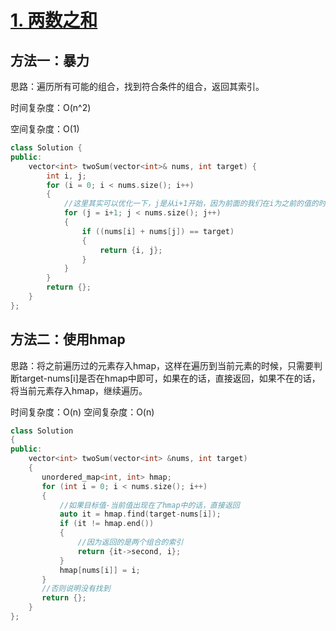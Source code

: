 <!--
 * @Author: cvenwu yirufeng@foxmail.com
 * @Date: 2024-09-26 09:41:27
 * @LastEditors: cvenwu yirufeng@foxmail.com
 * @LastEditTime: 2024-09-30 16:15:38
 * @Description: 
 * 
 * Copyright (c) 2024 by yirufeng@foxmail.com, All Rights Reserved. 
-->
# [1. 两数之和](https://leetcode-cn.com/problems/two-sum/)

## 方法一：暴力
思路：遍历所有可能的组合，找到符合条件的组合，返回其索引。

时间复杂度：O(n^2)

空间复杂度：O(1)

```cpp title="bubble_sort.cpp"
class Solution {
public:
    vector<int> twoSum(vector<int>& nums, int target) {
        int i, j;
        for (i = 0; i < nums.size(); i++)
        {
            //这里其实可以优化一下，j是从i+1开始，因为前面的我们在i为之前的值的时候就已经判断过了
            for (j = i+1; j < nums.size(); j++)
            {
                if ((nums[i] + nums[j]) == target) 
                {
                    return {i, j};
                }
            }
        }
        return {};
    }
};
```

## 方法二：使用hmap

思路：将之前遍历过的元素存入hmap，这样在遍历到当前元素的时候，只需要判断target-nums[i]是否在hmap中即可，如果在的话，直接返回，如果不在的话，将当前元素存入hmap，继续遍历。

时间复杂度：O(n)
空间复杂度：O(n)

```cpp
class Solution
{
public:
    vector<int> twoSum(vector<int> &nums, int target)
    {
       unordered_map<int, int> hmap;
       for (int i = 0; i < nums.size(); i++)
       {
           //如果目标值-当前值出现在了hmap中的话，直接返回
           auto it = hmap.find(target-nums[i]);
           if (it != hmap.end())
           {
               //因为返回的是两个组合的索引
               return {it->second, i};
           }
           hmap[nums[i]] = i;
       }
       //否则说明没有找到
       return {};
    }
};
```
